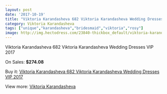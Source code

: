 ```yaml
---
layout: post
date: '2017-10-19'
title: "Viktoria Karandasheva 682 Viktoria Karandasheva Wedding Dresses VIP 2017"
category: Viktoria Karandasheva
tags: ["unique","karandasheva","bridesmaid","viktoria","rosy"]
image: http://img.hectodress.com/23840-thickbox_default/viktoria-karandasheva-682-viktoria-karandasheva-wedding-dresses-vip-2013.jpg
---
```

Viktoria Karandasheva 682 Viktoria Karandasheva Wedding Dresses VIP 2017

On Sales: **$274.08**
<a href="https://www.hectodress.com/viktoria-karandasheva/11027-viktoria-karandasheva-682-viktoria-karandasheva-wedding-dresses-vip-2013.html"><amp-img layout="responsive" width="600" height="600" src="//img.hectodress.com/23840-thickbox_default/viktoria-karandasheva-682-viktoria-karandasheva-wedding-dresses-vip-2013.jpg" alt="Viktoria Karandasheva 682 Viktoria Karandasheva Wedding Dresses VIP 2017 0" /></a>
<a href="https://www.hectodress.com/viktoria-karandasheva/11027-viktoria-karandasheva-682-viktoria-karandasheva-wedding-dresses-vip-2013.html"><amp-img layout="responsive" width="600" height="600" src="//img.hectodress.com/23841-thickbox_default/viktoria-karandasheva-682-viktoria-karandasheva-wedding-dresses-vip-2013.jpg" alt="Viktoria Karandasheva 682 Viktoria Karandasheva Wedding Dresses VIP 2017 1" /></a>

Buy it: [Viktoria Karandasheva 682 Viktoria Karandasheva Wedding Dresses VIP 2017](https://www.hectodress.com/viktoria-karandasheva/11027-viktoria-karandasheva-682-viktoria-karandasheva-wedding-dresses-vip-2013.html "Viktoria Karandasheva 682 Viktoria Karandasheva Wedding Dresses VIP 2017")

View more: [Viktoria Karandasheva](https://www.hectodress.com/174-viktoria-karandasheva "Viktoria Karandasheva")
